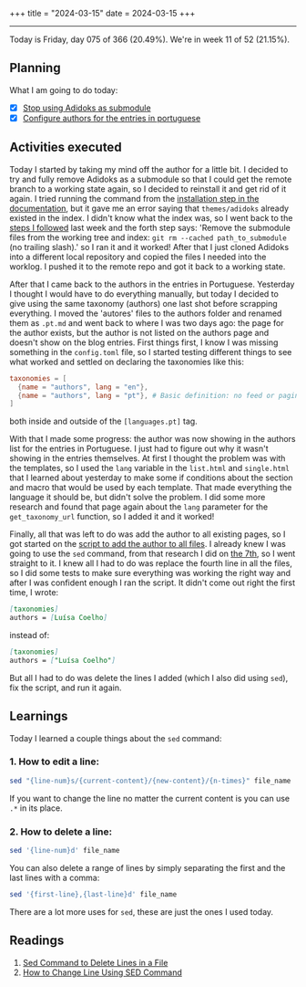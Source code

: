 +++
title = "2024-03-15"
date = 2024-03-15
+++

---

Today is Friday, day 075 of 366 (20.49%). We're in week 11 of 52 (21.15%).

## Planning

What I am going to do today:

- [x] [Stop using Adidoks as submodule](https://github.com/OmnicodeSolutions/worklog-luisa/issues/4)
- [x] [Configure authors for the entries in portuguese](https://github.com/OmnicodeSolutions/worklog-luisa/issues/4)

## Activities executed

Today I started by taking my mind off the author for a little bit. I decided to try and fully remove Adidoks as a submodule so that I could get the remote branch to a working state again, so I decided to reinstall it and get rid of it again. I tried running the command from the [installation step in the documentation](https://www.getzola.org/themes/adidoks/), but it gave me an error saying that `themes/adidoks` already existed in the index. I didn't know what the index was, so I went back to the [steps I followed](https://stackoverflow.com/questions/1260748/how-do-i-remove-a-submodule#:~:text=Older%20community%20wiki,rm%20%2Drf%20path_to_submodule) last week and the forth step says: 'Remove the submodule files from the working tree and index: `git rm --cached path_to_submodule` (no trailing slash).' so I ran it and it worked! After that I just cloned Adidoks into a different local repository and copied the files I needed into the worklog. I pushed it to the remote repo and got it back to a working state.

After that I came back to the authors in the entries in Portuguese. Yesterday I thought I would have to do everything manually, but today I decided to give using the same taxonomy (authors) one last shot before scrapping everything. I moved the 'autores' files to the authors folder and renamed them as `.pt.md` and went back to where I was two days ago: the page for the author exists, but the author is not listed on the authors page and doesn't show on the blog entries. First things first, I know I was missing something in the `config.toml` file, so I started testing different things to see what worked and settled on declaring the taxonomies like this:

```toml
taxonomies = [
  {name = "authors", lang = "en"},
  {name = "authors", lang = "pt"}, # Basic definition: no feed or pagination
]
```

both inside and outside of the `[languages.pt]` tag.

With that I made some progress: the author was now showing in the authors list for the entries in Portuguese. I just had to figure out why it wasn't showing in the entries themselves. At first I thought the problem was with the templates, so I used the `lang` variable in the `list.html` and `single.html` that I learned about yesterday to make some if conditions about the section and macro that would be used by each template. That made everything the language it should be, but didn't solve the problem. I did some more research and found that page again about the `lang` parameter for the `get_taxonomy_url` function, so I added it and it worked! 

Finally, all that was left to do was add the author to all existing pages, so I got started on the [script to add the author to all files](https://github.com/OmnicodeSolutions/worklog-luisa/blob/feat/install_theme/add-author.sh). I already knew I was going to use the `sed` command, from that research I did on [the 7th](https://omnicode.com.br/worklog-luisa/blog/2024-03-07/), so I went straight to it. I knew all I had to do was replace the fourth line in all the files, so I did some tests to make sure everything was working the right way and after I was confident enough I ran the script. It didn't come out right the first time, I wrote:

```md
[taxonomies]
authors = [Luísa Coelho]
```

instead of:

```md
[taxonomies]
authors = ["Luísa Coelho"]
```

But all I had to do was delete the lines I added (which I also did using `sed`), fix the script, and run it again.

## Learnings

Today I learned a couple things about the `sed` command:

### 1. How to edit a line: 

```bash
sed "{line-num}s/{current-content}/{new-content}/{n-times}" file_name
```

If you want to change the line no matter the current content is you can use `.*` in its place.

### 2. How to delete a line:

```bash
sed '{line-num}d' file_name
```

You can also delete a range of lines by simply separating the first and the last lines with a comma:

```bash
sed '{first-line},{last-line}d' file_name
```

There are a lot more uses for `sed`, these are just the ones I used today.

## Readings

1. [Sed Command to Delete Lines in a File](https://tecadmin.net/sed-command-to-delete-line-in-file/)
2. [How to Change Line Using SED Command](https://www.ibm.com/support/pages/how-change-line-using-sed-command)
